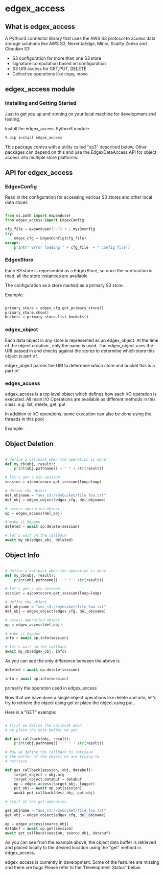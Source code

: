 
# edgex_access

## What is edgex_access

A Python3 connector library that uses the AWS S3 protocol to access data storage 
solutions like AWS S3, NexentaEdge, Minio, Scality Zenko and Cloudian S3

- S3 configuration for more than one S3 store
- signature computation based on configuration
- S3 URI access for GET,PUT, DELETE
- Collective operations like copy, move

## edgex_access module

### Installing and Getting Started

Just to get you up and running on your local machine for development and testing. 

Install the edgex_access Python3 module

```bash
% pip install edgex_access
```

This package comes with a utility called "sp3" described below.
Other packages can depend on this and use the EdgexDataAccess API for object access into 
multiple store platforms.

## API for edgex_access


### EdgexConfig

Read in the configuration for accessing various S3 stores and 
other local data stores


```python

from os.path import expanduser
from edgex_access import EdgexConfig

cfg_file = expanduser("~") + /.mys3config
try:
	edgex_cfg = EdgexConfig(cfg_file)
except:
	print(" Error loading " + cfg_file  + " config file")

```

### EdgexStore

Each S3 store is represented as a EdgexStore, so once the confuration is read,
all the store instances are available

The configuration as a store marked as a primary S3 store. 

Example:
```python

primary_store = edgex_cfg.get_primary_store()
primary_store.show()
buckets = primary_store.list_buckets()

```

### edgex_object

Each data object in any store is represented as an edgex_object. At the time of 
the object creation , only the name is used. The edgex_object uses the URI passed in 
and checks against the stores to determine which store this object is part of.

edgex_object parses the URI to determine which store and bucket this is a part of


### edgex_access

edgex_access is a top level object which defines how each I/O operation
is executed. All main I/O Operations are available as different methods in 
this class.
e.g. list, delete, get, put

In addition to I/O operations, some execution can also be done using the 
threads in this pool 

Example:

Object Deletion 
---------------
```python

# define a callback when the operation is done
def my_cb(obj, result):
    print(obj.pathname() + " " + str(result))

# let's get a aio session 
session = aiobotocore.get_session(loop=loop)

# define the object
del_objname = "aws_s3://mybucket/file_foo.txt"
del_obj = edgex_object(edgex_cfg, del_objname)

# access operation object
op = edgex_access(del_obj)

# make it happen 
deleted = await op.delete(session)

# let's wait on the callback 
await my_cb(edgex_obj, deleted)

```

Object Info
-----------

```python

# define a callback when the operation is done
def my_cb(obj, result):
    print(obj.pathname() + " " + str(result))

# let's get a aio session 
session = aiobotocore.get_session(loop=loop)

# define the object
del_objname = "aws_s3://mybucket/file_foo.txt"
del_obj = edgex_object(edgex_cfg, del_objname)

# access operation object
op = edgex_access(del_obj)

# make it happen 
info = await op.info(session)

# let's wait on the callback 
await my_cb(edgex_obj, info)

```

As you can see the only difference between the above is 

```python
deleted = await op.delete(session)
```

```python
info = await op.info(session)
```

primarily the operation used in edgex_access


Now that we have done a single object operations like delete and info,
let's try to retrieve the object using get or place the object using put . 

Here is a "GET" example:

```python

# first we define the callback when 
# we place the data buffer we got

def put_callback(obj, result):
    print(obj.pathname() + " " + str(result))

# Now we define the callback to retrieve 
# the buffer of the object we are trying to 
# retrieve

def get_callback(session, obj, databuf):
    target_object = obj.arg
    target_object.databuf = databuf
    op = edgex_access(target_obj, logger)
    put_obj = await op.put(session)
    await put_callback(dest_obj, put_obj)

# start of the get operation 

get_objname = "aws_s3://mybucket/file_foo.txt"
get_obj = edgex_object(edgex_cfg, del_objname)

op = edgex_access(source_obj)
databuf = await op.get(session)
await get_callback(session, source_obj, databuf)

```

As you can see from the example above, the object data buffer 
is retrieved and placed locally to the desired location using the 
"get" method in edgex_access. 

edgex_access is currently in development. Some of the features are missing and there are bugs 
Please refer to the 'Development Status" below.

